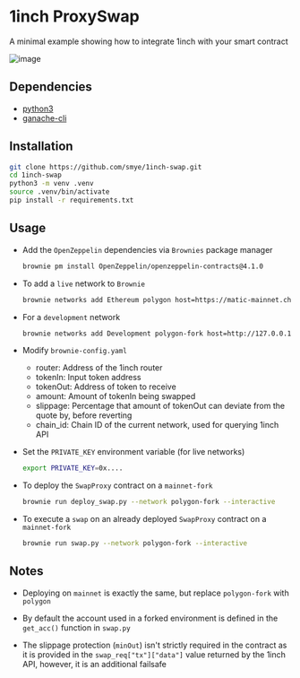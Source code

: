# 1inch ProxySwap

A minimal example showing how to integrate 1inch with your smart contract

![image](https://user-images.githubusercontent.com/17861005/124692865-452ee180-ded6-11eb-9cab-3edc36171b04.png)

## Dependencies
- [python3](https://www.python.org/)
- [ganache-cli](https://github.com/trufflesuite/ganache-cli)

## Installation

```bash
git clone https://github.com/smye/1inch-swap.git
cd 1inch-swap
python3 -m venv .venv
source .venv/bin/activate
pip install -r requirements.txt
```


## Usage
- Add the `OpenZeppelin` dependencies via `Brownies` package manager
    ```bash
    brownie pm install OpenZeppelin/openzeppelin-contracts@4.1.0
    ```
    
- To add a `live` network to `Brownie`
    ```bash
    brownie networks add Ethereum polygon host=https://matic-mainnet.chainstacklabs.com  chainid=137 explorer=https://api.polygonscan.com/api
    ```

- For a `development` network 
    ```bash
    brownie networks add Development polygon-fork host=http://127.0.0.1 cmd=ganache-cli fork=https://matic-mainnet.chainstacklabs.com port=8545
    ```

- Modify `brownie-config.yaml`
    - router: Address of the 1inch router 
    - tokenIn: Input token address
    - tokenOut: Address of token to receive
    - amount: Amount of tokenIn being swapped
    - slippage: Percentage that amount of tokenOut can deviate from the quote by, before reverting
    - chain_id: Chain ID of the current network, used for querying 1inch API

- Set the `PRIVATE_KEY` environment variable (for live networks)
    ```bash
    export PRIVATE_KEY=0x....
    ```
   
- To deploy the `SwapProxy` contract on a `mainnet-fork`
    ```bash
    brownie run deploy_swap.py --network polygon-fork --interactive
    ```
    
- To execute a `swap` on an already deployed `SwapProxy` contract on a `mainnet-fork`
    ```bash
    brownie run swap.py --network polygon-fork --interactive
    ```

## Notes

- Deploying on `mainnet` is exactly the same, but replace `polygon-fork` with `polygon`

- By default the account used in a forked environment is defined in the `get_acc()` function in `swap.py`

- The slippage protection (`minOut`) isn't strictly required in the contract as it is provided in the `swap_req["tx"]["data"]` value returned by the 1inch API, however, it is an additional failsafe
